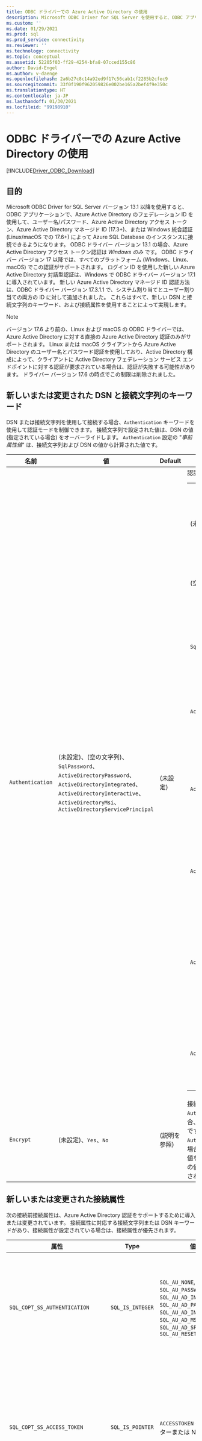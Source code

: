 ```yaml
---
title: ODBC ドライバーでの Azure Active Directory の使用
description: Microsoft ODBC Driver for SQL Server を使用すると、ODBC アプリケーションで、Azure Active Directory を使用して Azure SQL Database のインスタンスに接続できるようになります。
ms.custom: ''
ms.date: 01/29/2021
ms.prod: sql
ms.prod_service: connectivity
ms.reviewer: ''
ms.technology: connectivity
ms.topic: conceptual
ms.assetid: 52205f03-ff29-4254-bfa8-07cced155c86
author: David-Engel
ms.author: v-daenge
ms.openlocfilehash: 2a6b27c8c14a92ed9f17c56cab1cf2285b2cfec9
ms.sourcegitcommit: 33f0f190f962059826e002be165a2bef4f9e350c
ms.translationtype: HT
ms.contentlocale: ja-JP
ms.lasthandoff: 01/30/2021
ms.locfileid: "99198910"
---
```

# <a name="using-azure-active-directory-with-the-odbc-driver"></a>ODBC ドライバーでの Azure Active Directory の使用
[!INCLUDE[Driver_ODBC_Download](../../includes/driver_odbc_download.md)]

## <a name="purpose"></a>目的

Microsoft ODBC Driver for SQL Server バージョン 13.1 以降を使用すると、ODBC アプリケーションで、Azure Active Directory のフェデレーション ID を使用して、ユーザー名/パスワード、Azure Active Directory アクセス トークン、Azure Active Directory マネージド ID (17.3+)、または Windows 統合認証 (Linux/macOS での 17.6+) によって Azure SQL Database のインスタンスに接続できるようになります。 ODBC ドライバー バージョン 13.1 の場合、Azure Active Directory アクセス トークン認証は _Windows のみ_ です。 ODBC ドライバー バージョン 17 以降では、すべてのプラットフォーム (Windows、Linux、macOS) でこの認証がサポートされます。 ログイン ID を使用した新しい Azure Active Directory 対話型認証は、Windows で ODBC ドライバー バージョン 17.1 に導入されています。 新しい Azure Active Directory マネージド ID 認証方法は、ODBC ドライバー バージョン 17.3.1.1 で、システム割り当てとユーザー割り当ての両方の ID に対して追加されました。 これらはすべて、新しい DSN と接続文字列のキーワード、および接続属性を使用することによって実現します。

> [!NOTE]
> バージョン 17.6 より前の、Linux および macOS の ODBC ドライバーでは、Azure Active Directory に対する直接の Azure Active Directory 認証のみがサポートされます。 Linux または macOS クライアントから Azure Active Directory のユーザー名とパスワード認証を使用しており、Active Directory 構成によって、クライアントに Active Directory フェデレーション サービス エンドポイントに対する認証が要求されている場合は、認証が失敗する可能性があります。 ドライバー バージョン 17.6 の時点でこの制限は削除されました。

## <a name="new-andor-modified-dsn-and-connection-string-keywords"></a>新しいまたは変更された DSN と接続文字列のキーワード

DSN または接続文字列を使用して接続する場合、`Authentication` キーワードを使用して認証モードを制御できます。 接続文字列で設定された値は、DSN の値 (指定されている場合) をオーバーライドします。 `Authentication` 設定の "_事前属性値_" は、接続文字列および DSN の値から計算された値です。

|名前|値|Default|説明|
|-|-|-|-|
|`Authentication`|(未設定)、(空の文字列)、`SqlPassword`、`ActiveDirectoryPassword`、`ActiveDirectoryIntegrated`、`ActiveDirectoryInteractive`、`ActiveDirectoryMsi`、`ActiveDirectoryServicePrincipal` |(未設定)|認証モードを制御します。<table><tr><th>値<th>説明<tr><td>(未設定)<td>認証モードは他のキーワード (既存のレガシ接続オプション) によって決定されます。<tr><td>(空の文字列)<td>(接続文字列のみ。)DSN で設定されている `Authentication` 値をオーバーライドおよび設定解除します。<tr><td>`SqlPassword`<td>ユーザー名とパスワードを使用して、SQL Server インスタンスに対して直接認証を行います。<tr><td>`ActiveDirectoryPassword`<td>ユーザー名とパスワードを使用して、Azure Active Directory の ID で認証を行います。<tr><td>`ActiveDirectoryIntegrated`<td>_Windows および Linux/Mac 17.6+ ドライバーのみ_。 統合認証を使用して、Azure Active Directory の ID で認証を行います。<tr><td>`ActiveDirectoryInteractive`<td>"_Windows ドライバーのみ_"。 対話型認証を使用して、Azure Active Directory の ID で認証を行います。<tr><td>`ActiveDirectoryMsi`<td>マネージド ID 認証を使用して、Azure Active Directory の ID で認証を行います。 ユーザー割り当て ID の場合、UID はユーザー ID のオブジェクト ID に設定されます。<tr><td>`ActiveDirectoryServicePrincipal`<td>(17.7+) サービス プリンシパル認証を使用して Azure Active Directory の ID で認証を行います。</table>|
|`Encrypt`|(未設定)、`Yes`、`No`|(説明を参照)|接続の暗号化を制御します。 DSN または接続文字列で `Authentication` 設定の事前属性値が _none_ でない場合、既定値は `Yes` です。 それ以外の場合、既定値は `No` です。 属性 `SQL_COPT_SS_AUTHENTICATION` によって `Authentication` の事前属性値がオーバーライドされる場合は、DSN か接続文字列または接続属性で暗号化の値を明示的に設定します。 暗号化の事前属性値は、その値が DSN または接続文字列のいずれかで `Yes` に設定されている場合は `Yes` です。|

## <a name="new-andor-modified-connection-attributes"></a>新しいまたは変更された接続属性

次の接続前接続属性は、Azure Active Directory 認証をサポートするために導入または変更されています。 接続属性に対応する接続文字列または DSN キーワードがあり、接続属性が設定されている場合は、接続属性が優先されます。

|属性|Type|値|Default|説明|
|-|-|-|-|-|
|`SQL_COPT_SS_AUTHENTICATION`|`SQL_IS_INTEGER`|`SQL_AU_NONE`, `SQL_AU_PASSWORD`, `SQL_AU_AD_INTEGRATED`, `SQL_AU_AD_PASSWORD`, `SQL_AU_AD_INTERACTIVE`, `SQL_AU_AD_MSI`, `SQL_AU_AD_SPA`, `SQL_AU_RESET`|(未設定)|上記の `Authentication` キーワードの説明を参照してください。 `SQL_AU_NONE` は、DSN または接続文字列で設定された `Authentication` 値を明示的にオーバーライドするために用意されています。それに対し、`SQL_AU_RESET` は、属性が設定されている場合にそれを設定解除し、DSN または接続文字列の値が優先されるようにします。|
|`SQL_COPT_SS_ACCESS_TOKEN`|`SQL_IS_POINTER`|`ACCESSTOKEN` へのポインターまたは NULL|NULL|null 以外の場合は、使用する AzureAD アクセス トークンを指定します。 アクセス トークンを指定し、同時に `UID`、`PWD`、`Trusted_Connection`、または `Authentication` 接続文字列キーワードまたはそれと同等の属性を指定すると、エラーになります。 <br> **注:** ODBC ドライバー バージョン 13.1 では、_Windows_ でのみこれがサポートされます。|
|`SQL_COPT_SS_ENCRYPT`|`SQL_IS_INTEGER`|`SQL_EN_OFF`, `SQL_EN_ON`|(説明を参照)|接続の暗号化を制御します。 `SQL_EN_OFF` を指定すると暗号化が無効になり、`SQL_EN_ON` を指定すると有効になります。 `Authentication` 設定の事前属性値が _none_ でないか、または `SQL_COPT_SS_ACCESS_TOKEN` が設定されていて、DSN または接続文字列のいずれかで `Encrypt` が指定されていなかった場合、既定値は `SQL_EN_ON` です。 それ以外の場合、既定値は `SQL_EN_OFF` です。 接続属性 `SQL_COPT_SS_AUTHENTICATION` が _none_ 以外に設定されていて、DSN または接続文字列で `Encrypt` が指定されていなかった場合は、`SQL_COPT_SS_ENCRYPT` を必要な値に明示的に設定してください。 この属性の有効な値によって、[接続に暗号化を使用するかどうか](../../relational-databases/native-client/features/using-encryption-without-validation.md)が制御されます。|
|`SQL_COPT_SS_OLDPWD`|\-|\-|\-|Azure Active Directory ではサポートされません。Azure AD プリンシパルに対するパスワードの変更は、ODBC 接続を通じて行うことができないためです。 <br><br>SQL Server 2005 では、SQL Server 認証におけるパスワードの期限切れが導入されました。 クライアントから接続の古いパスワードと新しいパスワードの両方を提供できるようにするために、`SQL_COPT_SS_OLDPWD` 属性が追加されました。 この属性が設定されている場合、接続文字列には変更された "古いパスワード" が含まれているので、プロバイダーは最初の接続またはそれ以降の接続で接続プールを使用しません。|
|`SQL_COPT_SS_INTEGRATED_SECURITY`|`SQL_IS_INTEGER`|`SQL_IS_OFF`,`SQL_IS_ON`|`SQL_IS_OFF`|"_非推奨_" です。代わりに `SQL_COPT_SS_AUTHENTICATION` を `SQL_AU_AD_INTEGRATED` に設定して使用してください。 <br><br>サーバー ログインでのアクセス検証に Windows 認証 (Linux と macOS では Kerberos) を使用するように強制します。 Windows 認証を使用すると、ドライバーでは `SQLConnect`、`SQLDriverConnect`、または `SQLBrowseConnect` の処理の一環として提供されるユーザー ID とパスワードが無視されます。|

## <a name="ui-additions-for-azure-active-directory-windows-driver-only"></a>Azure Active Directory での UI の追加 (Windows ドライバーのみ)

ドライバーの DSN セットアップと接続の UI が拡張され、Azure AD による認証を使用するために必要なオプションが追加されました。

### <a name="creating-and-editing-dsns-in-the-ui"></a>UI で DSN を作成および編集する

ドライバーのセットアップ UI を使用して既存の DSN を作成または編集する際に、新しい Azure AD 認証オプションを使用できます。

Azure SQL Database への Azure Active Directory 統合認証の場合: `Authentication=ActiveDirectoryIntegrated`

![Azure Active Directory 統合認証を選択した DSN の作成および編集画面。](windows/create-dsn-ad-integrated.png)

Azure SQL Database に対する Azure Active Directory ユーザー名/パスワード認証の場合: `Authentication=ActiveDirectoryPassword`

![Azure Active Directory パスワード認証を選択した DSN の作成および編集画面。](windows/create-dsn-ad-password.png)

Azure SQL Database への Azure Active Directory 対話型認証の場合: `Authentication=ActiveDirectoryInteractive`

![Azure Active Directory 対話型認証を選択した DSN の作成および編集画面。](windows/create-dsn-ad-interactive.png)

SQL Server に対するユーザー名/パスワード認証の場合 (Azure またはそれ以外): `Authentication=SqlPassword`

![SQL Server 認証が選択された DSN の作成および編集画面。](windows/create-dsn-ad-sql-server.png)

Windows レガシ SSPI 統合認証の場合: `Trusted_Connection=Yes`

![統合 Windows 認証を選択した DSN の作成および編集画面。](windows/create-dsn-win-sspi.png)

Azure Active Directory マネージド ID 認証の場合: `Authentication=ActiveDirectoryMsi`

![マネージド サービス ID 認証を選択した DSN の作成および編集画面。](windows/create-dsn-ad-msi.png)

Azure Active Directory サービス プリンシパル認証の `Authentication=ActiveDirectoryServicePrincipal`

![Azure Active Directory サービス プリンシパル認証を選択した DSN の作成および編集画面。](windows/create-dsn-ad-spa.png)

7 つのオプションは、それぞれ `Trusted_Connection=Yes` (既存のレガシ Windows SSPI のみの統合認証) と `Authentication=` `ActiveDirectoryIntegrated`、`SqlPassword`、`ActiveDirectoryPassword`、`ActiveDirectoryInteractive`、`ActiveDirectoryMsi`、`ActiveDirectoryServicePrincipal` に対応しています。

### <a name="sqldriverconnect-prompt-windows-driver-only"></a>SQLDriverConnect プロンプト (Windows ドライバーのみ)

接続を完了するために必要な情報を要求するときに SQLDriverConnect によって表示されるプロンプト ダイアログには、Azure AD 認証に関する 4 つの新しいオプションが含まれています。

![SQLDriverConnect によって表示される SQL Server のログイン ダイアログ。](windows/server-login.png)

これらのオプションは、上記の DSN セットアップ UI で使用できるものと同じ 6 つのオプションに対応しています。

### <a name="example-connection-strings"></a>接続文字列の例
1. SQL Server 認証 - レガシ構文。 サーバー証明書は検証されず、暗号化はサーバーで適用される場合にのみ使用されます。 ユーザー名/パスワードは接続文字列内で渡されます。
`server=Server;database=Database;UID=UserName;PWD=Password;`
2. SQL 認証 - 新しい構文。 クライアントが暗号化を要求します (`Encrypt` の既定値は `true` です)。サーバー証明書は、暗号化の設定に関係なく検証されます (`TrustServerCertificate` が `true` に設定されている場合を除きます)。 ユーザー名/パスワードは接続文字列内で渡されます。
 `server=Server;database=Database;UID=UserName;PWD=Password;Authentication=SqlPassword;`
3. (SQL Server または SQL IaaS に対する) SSPI を使用した統合 Windows 認証 (Linux と macOS では Kerberos) - 現在の構文。 暗号化を使用しない限り、サーバー証明書は検証されません。 
`server=Server;database=Database;Trusted_Connection=yes;`
4. ("_Windows ドライバーのみ_"。)SSPI を使用した統合 Windows 認証 (ターゲット データベースが SQL Server または SQL IaaS 内にある場合) - 新しい構文。 クライアントが暗号化を要求します (`Encrypt` の既定値は `true` です)。サーバー証明書は、暗号化の設定に関係なく検証されます (`TrustServerCertificate` が `true` に設定されている場合を除きます)。 
`server=Server;database=Database;Authentication=ActiveDirectoryIntegrated;`
5. Azure Active Directory ユーザー名/パスワード認証 (ターゲット データベースが Azure SQL Database 内にある場合)。 暗号化の設定に関係なく、サーバー証明書は検証されます (`TrustServerCertificate` が `true` に設定されている場合を除きます)。 ユーザー名/パスワードは接続文字列内で渡されます。 
`server=Server;database=Database;UID=UserName;PWD=Password;Authentication=ActiveDirectoryPassword;`
6. (_Windows および Linux/macOS 17.6+ ドライバーのみ_)。ADAL または Kerberos を使用した統合 Windows 認証。ターゲット データベースが Azure SQL Database 内にあると想定して、Azure AD によって発行されたアクセス トークンの Windows アカウント資格情報を使用します。 暗号化の設定に関係なく、サーバー証明書は検証されます (`TrustServerCertificate` が `true` に設定されている場合を除きます)。 Linux/macOS では、適切な Kerberos チケットが必要です。詳細については、以下のフェデレーション アカウントに関するセクションと「[統合認証を使用する](linux-mac/using-integrated-authentication.md)」をご覧ください。
`server=Server;database=Database;Authentication=ActiveDirectoryIntegrated;`
7. ("_Windows ドライバーのみ_"。)Azure AD 対話型認証では、Azure Active Directory Multi-factor Authentication テクノロジを使用して接続をセットアップします。 このモードでは、ログイン ID を指定することで Azure 認証ダイアログがトリガーされ、ユーザーがパスワードを入力して接続を完了できます。 ユーザー名は接続文字列内で渡されます。
`server=Server;database=Database;UID=UserName;Authentication=ActiveDirectoryInteractive;`

![Active Directory 対話型認証を使用する場合の Windows Azure 認証 UI。](windows/WindowsAzureAuth.png)

8. Azure Active Directory マネージド ID 認証では、システム割り当てまたはユーザー割り当ての ID を認証に使用して接続をセットアップします。 ユーザー割り当て ID の場合、UID はユーザー ID のオブジェクト ID に設定されます。<br>
システムによって割り当てられた ID の場合:<br>
`server=Server;database=Database;Authentication=ActiveDirectoryMsi;`<br>
オブジェクト ID が myObjectId であるユーザー割り当て ID の場合:<br>
`server=Server;database=Database;UID=myObjectId;Authentication=ActiveDirectoryMsi;`

9. Azure Active Directory サービス プリンシパル認証 `server=Server;databse=Database;UID=clientId;PWD=clientSecret;Authentication=ActiveDirectoryServicePrincipal;`

> [!NOTE]
>- バージョン 17.4.2 "*_より前の_*" Windows ODBC ドライバーで Active Directory オプションを使用する場合は、[SQL Server 用 Active Directory 認証ライブラリ](https://go.microsoft.com/fwlink/?LinkID=513072)がインストールされていることを確認します。 Linux および macOS ドライバーを使用する場合は、`libcurl` がインストールされていることを確認します。 ドライバー バージョン 17.2 以降では、これが明示的な依存関係にはなりません。他の認証方法や ODBC 操作では不要であるためです。
>- Azure Active Directory 構成に条件付きアクセス ポリシーが含まれ、クライアントが Windows 10 または Server 2016 以降である場合は、統合またはユーザー名/パスワードによる認証は失敗する可能性があります。 条件付きアクセス ポリシーでは、Windows アカウント マネージャー (WAM) を使用する必要があります。これは、Windows のドライバー バージョン 17.6 以降でサポートされています。 WAM を使用するには、グローバル、ユーザー DSN、またはシステム DSN スコープ構成それぞれの `HKLM\Software\ODBC\ODBCINST.INI\ODBC Driver 17 for SQL Server`、`HKCU\Software\ODBC\ODBC.INI\<your-user-DSN-name>`、または `HKLM\Software\ODBC\ODBC.INI\<your-system-DSN-name>` に `ADALuseWAM` という名前の新しい文字列または DWORD 値を作成し、その値を 1 に設定します。 なお、WAM での認証では、`runas`を使用して別のユーザーとしてアプリケーションを実行することはサポートされていません。 条件付きアクセス ポリシーを必要とするシナリオは、Linux および macOS ではサポートされていません。
>- SQL Server アカウントのユーザー名とパスワードを使用して接続する場合、新しい `SqlPassword` オプションを使用できるようになりました。このオプションは、より安全性の高い接続の既定値が有効になるので、Azure SQL では特にお勧めします。
>- Azure Active Directory アカウントのユーザー名とパスワードを使用して接続するには、接続文字列に `Authentication=ActiveDirectoryPassword` を指定し、ユーザー名とパスワードではそれぞれ `UID` と `PWD` キーワードを指定します。
>- Windows 統合または Active Directory 統合 (Windows および Linux/macOS 17.6+ ドライバーのみ) 認証を使用して接続するには、接続文字列に `Authentication=ActiveDirectoryIntegrated` を指定します。 ドライバーによって適切な認証モードが自動的に選択されます。 `UID` と `PWD` は指定できません。
>- Active Directory 対話型 (Windows ドライバーのみ) 認証を使用して接続するには、`UID` を指定する必要があります。

## <a name="authenticating-with-an-access-token"></a>アクセス トークンを使用した認証

`SQL_COPT_SS_ACCESS_TOKEN` 接続前属性を使用すると、ユーザー名とパスワードではなく Azure AD から取得したアクセス トークンを認証に使用できます。また、ドライバーによるアクセス トークンのネゴシエーションと取得もバイパスされます。 アクセス トークンを使用するには、`SQL_COPT_SS_ACCESS_TOKEN` 接続属性を `ACCESSTOKEN` 構造体へのポインターに設定します。

~~~
typedef struct AccessToken
{
    DWORD dataSize;
    BYTE data[];
} ACCESSTOKEN;
~~~

`ACCESSTOKEN` は、4 バイト _長_ と、その後のアクセス トークンを形成する不透明データのバイト _長_ によって構成される、可変長構造体です。 SQL Server によるアクセス トークンの処理方法が原因で、[OAuth 2.0](/azure/active-directory/develop/active-directory-authentication-scenarios) JSON 応答を介して取得されたものを拡張して、ASCII 文字のみを含む UCS 2 文字列のように、各バイトの後に 0 埋め込みバイトを挿入することが必要です。ただし、トークンは不透明値であり、バイト単位で指定する長さに null 終端文字を含めることはできません。 この認証方法は、長さと形式の制約が非常に多いため、`SQL_COPT_SS_ACCESS_TOKEN` 接続属性を使用してプログラムでのみ使用できます。対応する DSN または接続文字列のキーワードはありません。 接続文字列には、`UID`、`PWD`、`Authentication`、または `Trusted_Connection` キーワードを含めることはできません。

> [!NOTE]
> ODBC ドライバー バージョン 13.1 では、_Windows_ でのみこの認証がサポートされます。

## <a name="azure-active-directory-authentication-sample-code"></a>Azure Active Directory 認証サンプル コード

次のサンプルは、Azure Active Directory を使用して接続キーワードによって SQL Server に接続するために必要なコードを示しています。 アプリケーション コード自体を変更する必要はないことに注意してください。認証に Azure AD を使用するために必要な変更は、接続文字列または DSN (使用されている場合) だけです。
~~~
    ...
    SQLCHAR connString[] = "Driver={ODBC Driver 17 for SQL Server};Server={server};UID=myuser;PWD=myPass;Authentication=ActiveDirectoryPassword"
    ...
    SQLDriverConnect(hDbc, NULL, connString, SQL_NTS, NULL, 0, NULL, SQL_DRIVER_NOPROMPT);    
    ...
~~~
次のサンプルは、Azure Active Directory を使用してアクセス トークン認証によって SQL Server に接続するために必要なコードを示しています。 この場合、アクセス トークンを処理し、関連する接続属性を設定するためにアプリケーション コードの変更が必要です。
~~~
    SQLCHAR connString[] = "Driver={ODBC Driver 17 for SQL Server};Server={server}"
    SQLCHAR accessToken[] = "eyJ0eXAiOi..."; // In the format extracted from an OAuth JSON response
    ...
    DWORD dataSize = 2 _ strlen(accessToken);
    ACCESSTOKEN *pAccToken = malloc(sizeof(ACCESSTOKEN) + dataSize);
    pAccToken->dataSize = dataSize;
    // Expand access token with padding bytes
    for(int i = 0, j = 0; i < dataSize; i += 2, j++) {
        pAccToken->data[i] = accessToken[j];
        pAccToken->data[i+1] = 0;
    }
    ...
    SQLSetConnectAttr(hDbc, SQL_COPT_SS_ACCESS_TOKEN, (SQLPOINTER)pAccToken, SQL_IS_POINTER);
    SQLDriverConnect(hDbc, NULL, connString, SQL_NTS, NULL, 0, NULL, SQL_DRIVER_NOPROMPT);        
    ...
    free(pAccToken);
~~~
以下は、Azure Active Directory 対話型認証で使用するサンプルの接続文字列です。 パスワードは Azure 認証画面を使用して入力されるため、PWD フィールドが含まれていないことに注意してください。
~~~
SQLCHAR connString[] = "Driver={ODBC Driver 17 for SQL Server};Server={server};UID=myuser;Authentication=ActiveDirectoryInteractive"
~~~
以下は、Azure Active Directory マネージド ID 認証で使用するサンプルの接続文字列です。 ユーザー割り当て ID に対して、UID がユーザー ID のオブジェクト ID に設定されていることに注意してください。
~~~
// For system-assigned identity,
SQLCHAR connString[] = "Driver={ODBC Driver 17 for SQL Server};Server={server};Authentication=ActiveDirectoryMsi"
...
// For user-assigned identity with object ID equals to myObjectId
SQLCHAR connString[] = "Driver={ODBC Driver 17 for SQL Server};Server={server};UID=myObjectId;Authentication=ActiveDirectoryMsi"
~~~

## <a name="considerations-for-using-adfs-federated-accounts-on-linuxmacos"></a>Linux/macOS で ADFS フェデレーション アカウントを使用する場合の考慮事項

バージョン 17.6 以降、Linux および macOS 用のドライバーでは、ユーザー名/パスワード (`ActiveDirectoryPassword`) または Kerberos (`ActiveDirectoryIntegrated`) を使用した Azure Active Directory ADFS フェデレーション アカウントによる認証をサポートしています。 統合モードを使用する場合、プラットフォームによって異なるいくつかの制限があります。

UPN サフィックスが Kerberos 領域とは異なるユーザー、つまり、代替 UPN サフィックスが使用されているユーザーで認証する場合は、Kerberos チケットを取得するときに Enterprise Principal オプション (`kinit` で `-E` オプションを使用し、`user@federated-domain` の形式でプリンシパル名を指定) を使用する必要があります。 これにより、ドライバーはフェデレーション ドメインと Kerberos 領域の両方を正しく判断できます。

`klist` コマンドの出力を調べることにより、適切な Kerberos チケットが使用可能であることを確認できます。 フェデレーション ドメインが Kerberos 領域と UPN サフィックスと同じ場合、プリンシパル名は `user@realm`の形式になります。 異なる場合は、プリンシパル名は `user@federated-domain@realm`の形式にする必要があります。

### <a name="linux"></a>Linux

SuSE 11 では、既定の Kerberos ライブラリ バージョン 1.6.x は、代替 UPN サフィックスを使用するために必要な Enterprise Principal オプションをサポートしていません。 Azure AD 統合認証で代替 UPN サフィックスを使用するには、Kerberos ライブラリを 1.7 以降にアップグレードします。

Alpine Linux では、既定の `libcurl` は Azure AD 統合認証に必要な SPNEGO/Kerberos 認証をサポートしていません。

### <a name="macos"></a>macOS

システム Kerberos ライブラリ `kinit` は、`--enterprise` オプションを使用した Enterprise Principal をサポートしていますが、名前の正規化を暗黙的に実行します。これにより、代替 UPN サフィックスを使用できなくなります。 Azure AD 統合認証で代替 UPN サフィックスを使用するには、`brew install krb5` を介して新しい Kerberos ライブラリをインストールし、前述のように `-E` オプションと共に `kinit` を使用します。

## <a name="see-also"></a>参照

[Azure AD 認証を使用して Azure SQL Database のトークン ベース認証をサポート](/archive/blogs/sqlsecurity/token-based-authentication-support-for-azure-sql-db-using-azure-ad-auth)

[統合認証を使用する](linux-mac/using-integrated-authentication.md)